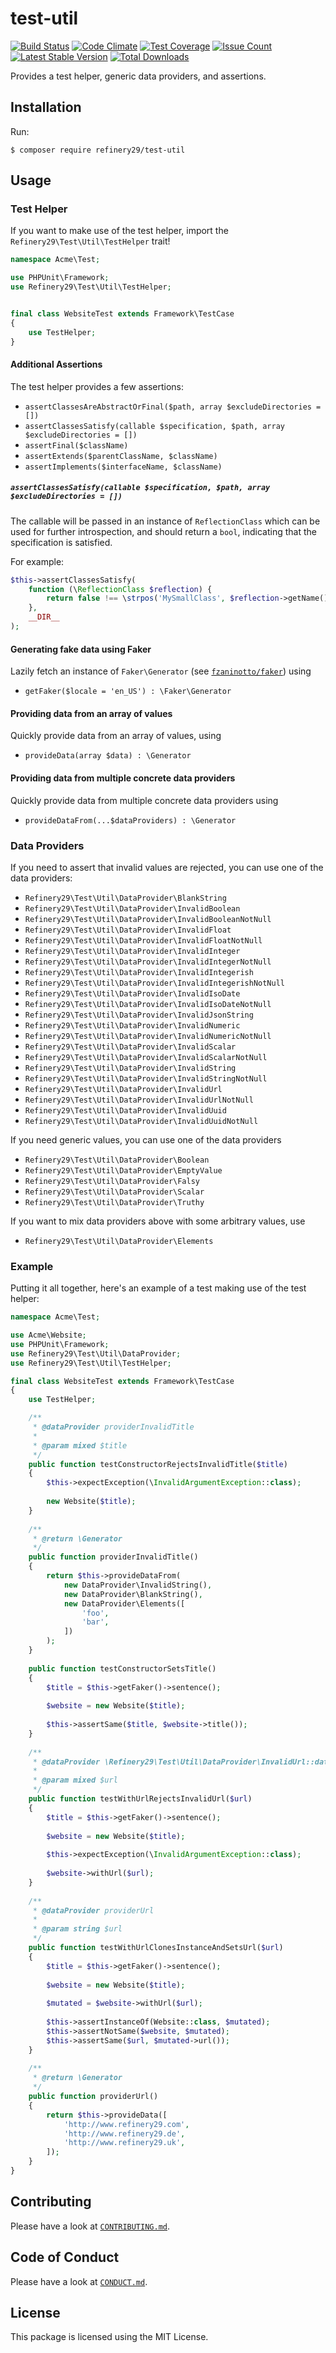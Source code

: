 # test-util

[![Build Status](https://travis-ci.org/refinery29/test-util.svg?branch=master)](https://travis-ci.org/refinery29/test-util)
[![Code Climate](https://codeclimate.com/github/refinery29/test-util/badges/gpa.svg)](https://codeclimate.com/github/refinery29/test-util)
[![Test Coverage](https://codeclimate.com/github/refinery29/test-util/badges/coverage.svg)](https://codeclimate.com/github/refinery29/test-util/coverage)
[![Issue Count](https://codeclimate.com/github/refinery29/test-util/badges/issue_count.svg)](https://codeclimate.com/github/refinery29/test-util)
[![Latest Stable Version](https://poser.pugx.org/refinery29/test-util/v/stable)](https://packagist.org/packages/refinery29/test-util)
[![Total Downloads](https://poser.pugx.org/refinery29/test-util/downloads)](https://packagist.org/packages/refinery29/test-util)

Provides a test helper, generic data providers, and assertions.

## Installation

Run:

```
$ composer require refinery29/test-util
```

## Usage

### Test Helper

If you want to make use of the test helper, import the `Refinery29\Test\Util\TestHelper` trait!

```php
namespace Acme\Test;

use PHPUnit\Framework;
use Refinery29\Test\Util\TestHelper;


final class WebsiteTest extends Framework\TestCase
{
    use TestHelper;
}
```

#### Additional Assertions

The test helper provides a few assertions:

* `assertClassesAreAbstractOrFinal($path, array $excludeDirectories = [])`
* `assertClassesSatisfy(callable $specification, $path, array $excludeDirectories = [])`
* `assertFinal($className)`
* `assertExtends($parentClassName, $className)`
* `assertImplements($interfaceName, $className)`

##### `assertClassesSatisfy(callable $specification, $path, array $excludeDirectories = [])`

The callable will be passed in an instance of `ReflectionClass` which can
be used for further introspection, and should return a `bool`, indicating
that the specification is satisfied.

For example:

```php
$this->assertClassesSatisfy(
    function (\ReflectionClass $reflection) {
        return false !== \strpos('MySmallClass', $reflection->getName());
    },
    __DIR__
);
```

#### Generating fake data using Faker

Lazily fetch an instance of `Faker\Generator` (see [`fzaninotto/faker`](https://github.com/fzaninotto/Faker)) using

* `getFaker($locale = 'en_US') : \Faker\Generator`

#### Providing data from an array of values

Quickly provide data from an array of values, using

* `provideData(array $data) : \Generator`

#### Providing data from multiple concrete data providers

Quickly provide data from multiple concrete data providers using

* `provideDataFrom(...$dataProviders) : \Generator`

### Data Providers

If you need to assert that invalid values are rejected, you can use one
of the data providers:

* `Refinery29\Test\Util\DataProvider\BlankString`
* `Refinery29\Test\Util\DataProvider\InvalidBoolean`
* `Refinery29\Test\Util\DataProvider\InvalidBooleanNotNull`
* `Refinery29\Test\Util\DataProvider\InvalidFloat`
* `Refinery29\Test\Util\DataProvider\InvalidFloatNotNull`
* `Refinery29\Test\Util\DataProvider\InvalidInteger`
* `Refinery29\Test\Util\DataProvider\InvalidIntegerNotNull`
* `Refinery29\Test\Util\DataProvider\InvalidIntegerish`
* `Refinery29\Test\Util\DataProvider\InvalidIntegerishNotNull`
* `Refinery29\Test\Util\DataProvider\InvalidIsoDate`
* `Refinery29\Test\Util\DataProvider\InvalidIsoDateNotNull`
* `Refinery29\Test\Util\DataProvider\InvalidJsonString`
* `Refinery29\Test\Util\DataProvider\InvalidNumeric`
* `Refinery29\Test\Util\DataProvider\InvalidNumericNotNull`
* `Refinery29\Test\Util\DataProvider\InvalidScalar`
* `Refinery29\Test\Util\DataProvider\InvalidScalarNotNull`
* `Refinery29\Test\Util\DataProvider\InvalidString`
* `Refinery29\Test\Util\DataProvider\InvalidStringNotNull`
* `Refinery29\Test\Util\DataProvider\InvalidUrl`
* `Refinery29\Test\Util\DataProvider\InvalidUrlNotNull`
* `Refinery29\Test\Util\DataProvider\InvalidUuid`
* `Refinery29\Test\Util\DataProvider\InvalidUuidNotNull`

If you need generic values, you can use one of the data providers

* `Refinery29\Test\Util\DataProvider\Boolean`
* `Refinery29\Test\Util\DataProvider\EmptyValue`
* `Refinery29\Test\Util\DataProvider\Falsy`
* `Refinery29\Test\Util\DataProvider\Scalar`
* `Refinery29\Test\Util\DataProvider\Truthy`

If you want to mix data providers above with some arbitrary values, use

* `Refinery29\Test\Util\DataProvider\Elements`

### Example

Putting it all together, here's an example of a test making use of the test helper:

```php
namespace Acme\Test;

use Acme\Website;
use PHPUnit\Framework;
use Refinery29\Test\Util\DataProvider;
use Refinery29\Test\Util\TestHelper;

final class WebsiteTest extends Framework\TestCase
{
    use TestHelper;

    /**
     * @dataProvider providerInvalidTitle
     * 
     * @param mixed $title
     */
    public function testConstructorRejectsInvalidTitle($title)
    {
        $this->expectException(\InvalidArgumentException::class);
        
        new Website($title);
    }
    
    /**
     * @return \Generator
     */
    public function providerInvalidTitle()
    {
        return $this->provideDataFrom(
            new DataProvider\InvalidString(),
            new DataProvider\BlankString(),
            new DataProvider\Elements([
                'foo',
                'bar',
            ])
        );
    }
    
    public function testConstructorSetsTitle()
    {
        $title = $this->getFaker()->sentence();
        
        $website = new Website($title);
        
        $this->assertSame($title, $website->title());
    }
    
    /**
     * @dataProvider \Refinery29\Test\Util\DataProvider\InvalidUrl::data()
     * 
     * @param mixed $url
     */
    public function testWithUrlRejectsInvalidUrl($url)
    {
        $title = $this->getFaker()->sentence();
        
        $website = new Website($title);
        
        $this->expectException(\InvalidArgumentException::class);
        
        $website->withUrl($url);
    }
    
    /**
     * @dataProvider providerUrl
     * 
     * @param string $url
     */
    public function testWithUrlClonesInstanceAndSetsUrl($url)
    {
        $title = $this->getFaker()->sentence();
        
        $website = new Website($title);
        
        $mutated = $website->withUrl($url);
        
        $this->assertInstanceOf(Website::class, $mutated);
        $this->assertNotSame($website, $mutated);
        $this->assertSame($url, $mutated->url());
    }
 
    /**
     * @return \Generator
     */
    public function providerUrl()
    {
        return $this->provideData([
            'http://www.refinery29.com',
            'http://www.refinery29.de',
            'http://www.refinery29.uk',
        ]);
    }
}
```

## Contributing

Please have a look at [`CONTRIBUTING.md`](.github/CONTRIBUTING.md).

## Code of Conduct

Please have a look at [`CONDUCT.md`](.github/CONDUCT.md).

## License

This package is licensed using the MIT License.
